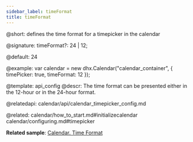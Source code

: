 ```yaml
---
sidebar_label: timeFormat
title: timeFormat
---          
```


@short: defines the time format for a timepicker in the calendar

@signature: timeFormat?: 24 | 12; 

@default: 24



@example: 
var calendar = new dhx.Calendar("calendar_container", {
    timePicker: true,
    timeFormat: 12
});


@template:	api_config
@descr: 
The time format can be presented either in the 12-hour or in the 24-hour format.


@relatedapi:
calendar/api/calendar_timepicker_config.md

@related: calendar/how_to_start.md#initializecalendar
calendar/configuring.md#timepicker

**Related sample**: [Calendar. Time Format](https://snippet.dhtmlx.com/9xi24if2)